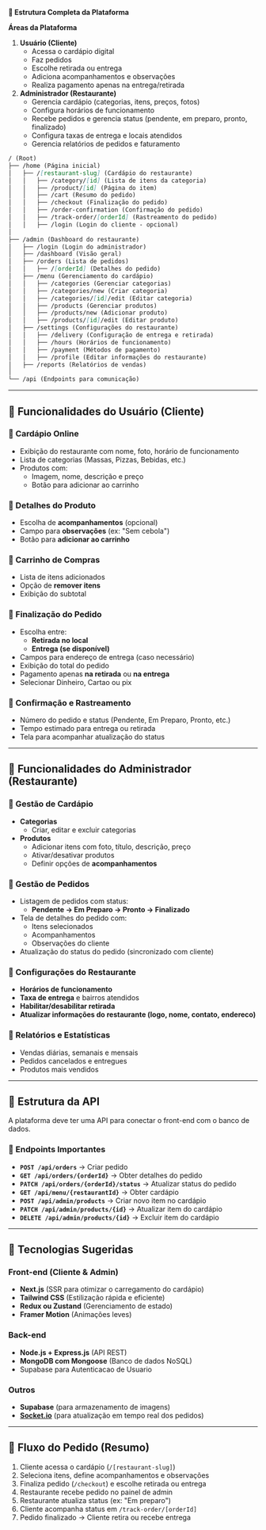 **📌 Estrutura Completa da Plataforma**

**Áreas da Plataforma**

1. **Usuário (Cliente)**
    - Acessa o cardápio digital
    - Faz pedidos
    - Escolhe retirada ou entrega
    - Adiciona acompanhamentos e observações
    - Realiza pagamento apenas na entrega/retirada
2. **Administrador (Restaurante)**
    - Gerencia cardápio (categorias, itens, preços, fotos)
    - Configura horários de funcionamento
    - Recebe pedidos e gerencia status (pendente, em preparo, pronto, finalizado)
    - Configura taxas de entrega e locais atendidos
    - Gerencia relatórios de pedidos e faturamento

```markdown
/ (Root)
├── /home (Página inicial)
│   ├── /[restaurant-slug] (Cardápio do restaurante)
│   │   ├── /category/[id] (Lista de itens da categoria)
│   │   ├── /product/[id] (Página do item)
│   │   ├── /cart (Resumo do pedido)
│   │   ├── /checkout (Finalização do pedido)
│   │   ├── /order-confirmation (Confirmação do pedido)
│   │   ├── /track-order/[orderId] (Rastreamento do pedido)
│   │   ├── /login (Login do cliente - opcional)
│
├── /admin (Dashboard do restaurante)
│   ├── /login (Login do administrador)
│   ├── /dashboard (Visão geral)
│   ├── /orders (Lista de pedidos)
│   │   ├── /[orderId] (Detalhes do pedido)
│   ├── /menu (Gerenciamento do cardápio)
│   │   ├── /categories (Gerenciar categorias)
│   │   ├── /categories/new (Criar categoria)
│   │   ├── /categories/[id]/edit (Editar categoria)
│   │   ├── /products (Gerenciar produtos)
│   │   ├── /products/new (Adicionar produto)
│   │   ├── /products/[id]/edit (Editar produto)
│   ├── /settings (Configurações do restaurante)
│   │   ├── /delivery (Configuração de entrega e retirada)
│   │   ├── /hours (Horários de funcionamento)
│   │   ├── /payment (Métodos de pagamento)
│   │   ├── /profile (Editar informações do restaurante)
│   ├── /reports (Relatórios de vendas)
│
└── /api (Endpoints para comunicação)
```

---

## 📌 Funcionalidades do Usuário (Cliente)

### 🔹 Cardápio Online

- Exibição do restaurante com nome, foto, horário de funcionamento
- Lista de categorias (Massas, Pizzas, Bebidas, etc.)
- Produtos com:
    - Imagem, nome, descrição e preço
    - Botão para adicionar ao carrinho

### 🔹 Detalhes do Produto

- Escolha de **acompanhamentos** (opcional)
- Campo para **observações** (ex: "Sem cebola")
- Botão para **adicionar ao carrinho**

### 🔹 Carrinho de Compras

- Lista de itens adicionados
- Opção de **remover itens**
- Exibição do subtotal

### 🔹 Finalização do Pedido

- Escolha entre:
    - **Retirada no local**
    - **Entrega (se disponível)**
- Campos para endereço de entrega (caso necessário)
- Exibição do total do pedido
- Pagamento apenas **na retirada** ou **na entrega**
- Selecionar Dinheiro, Cartao ou pix

### 🔹 Confirmação e Rastreamento

- Número do pedido e status (Pendente, Em Preparo, Pronto, etc.)
- Tempo estimado para entrega ou retirada
- Tela para acompanhar atualização do status

---

## 📌 Funcionalidades do Administrador (Restaurante)

### 🔹 Gestão de Cardápio

- **Categorias**
    - Criar, editar e excluir categorias
- **Produtos**
    - Adicionar itens com foto, título, descrição, preço
    - Ativar/desativar produtos
    - Definir opções de **acompanhamentos**

### 🔹 Gestão de Pedidos

- Listagem de pedidos com status:
    - **Pendente → Em Preparo → Pronto → Finalizado**
- Tela de detalhes do pedido com:
    - Itens selecionados
    - Acompanhamentos
    - Observações do cliente
- Atualização do status do pedido (sincronizado com cliente)

### 🔹 Configurações do Restaurante

- **Horários de funcionamento**
- **Taxa de entrega** e bairros atendidos
- **Habilitar/desabilitar retirada**
- **Atualizar informações do restaurante (logo, nome, contato, endereco)**

### 🔹 Relatórios e Estatísticas

- Vendas diárias, semanais e mensais
- Pedidos cancelados e entregues
- Produtos mais vendidos

---

## 📌 Estrutura da API

A plataforma deve ter uma API para conectar o front-end com o banco de dados.

### 🔹 Endpoints Importantes

- **`POST /api/orders`** → Criar pedido
- **`GET /api/orders/{orderId}`** → Obter detalhes do pedido
- **`PATCH /api/orders/{orderId}/status`** → Atualizar status do pedido
- **`GET /api/menu/{restaurantId}`** → Obter cardápio
- **`POST /api/admin/products`** → Criar novo item no cardápio
- **`PATCH /api/admin/products/{id}`** → Atualizar item do cardápio
- **`DELETE /api/admin/products/{id}`** → Excluir item do cardápio

---

## 📌 Tecnologias Sugeridas

### **Front-end (Cliente & Admin)**

- **Next.js** (SSR para otimizar o carregamento do cardápio)
- **Tailwind CSS** (Estilização rápida e eficiente)
- **Redux ou Zustand** (Gerenciamento de estado)
- **Framer Motion** (Animações leves)

### **Back-end**

- **Node.js + Express.js** (API REST)
- **MongoDB com Mongoose** (Banco de dados NoSQL)
- Supabase para Autenticacao de Usuario

### **Outros**

- **Supabase** (para armazenamento de imagens)
- [**Socket.io**](http://socket.io/) (para atualização em tempo real dos pedidos)

---

## 📌 Fluxo do Pedido (Resumo)

1. Cliente acessa o cardápio (`/[restaurant-slug]`)
2. Seleciona itens, define acompanhamentos e observações
3. Finaliza pedido (`/checkout`) e escolhe retirada ou entrega
4. Restaurante recebe pedido no painel de admin
5. Restaurante atualiza status (ex: "Em preparo")
6. Cliente acompanha status em `/track-order/[orderId]`
7. Pedido finalizado → Cliente retira ou recebe entrega